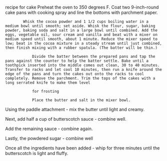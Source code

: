 recipe
for cake
        Preheat the oven to 350 degrees F. Coat two 9-inch-round cake pans with cooking spray and line the bottoms with parchment paper.

            Whisk the cocoa powder and 1 1/2 cups boiling water in a medium bowl until smooth; set aside. Whisk the flour, sugar, baking powder, baking soda and salt in a large bowl until combined. Add the eggs, vegetable oil, sour cream and vanilla and beat with a mixer on medium speed until smooth, about 1 minute. Reduce the mixer speed to low; beat in the cocoa mixture in a steady stream until just combined, then finish mixing with a rubber spatula. (The batter will be thin.)

                Divide the batter between the prepared pans and tap the pans against the counter to help the batter settle. Bake until a toothpick inserted into the middle comes out clean, 30 to 40 minutes. Transfer to racks and let cool 10 minutes, then run a knife around the edge of the pans and turn the cakes out onto the racks to cool completely. Remove the parchment. Trim the tops of the cakes with a long serrated knife to make them level

                for frosting

                Place the butter and salt in the mixer bowl.
Using the paddle attachment - mix the butter until light and creamy.

Next, add half a cup of butterscotch sauce - combine well.

Add the remaining sauce - combine again.

Lastly, the powdered sugar - combine well

Once all the ingredients have been added - whip for three minutes until the butterscotch is light and fluffy.
